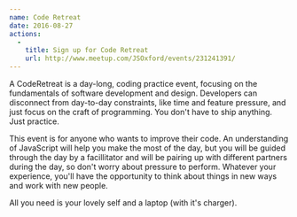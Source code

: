 ```yaml
---
name: Code Retreat
date: 2016-08-27
actions:
  -
    title: Sign up for Code Retreat
    url: http://www.meetup.com/JSOxford/events/231241391/
---
```


A CodeRetreat is a day-long, coding practice event, focusing on the fundamentals of software development and design. Developers can disconnect from day-to-day constraints, like time and feature pressure, and just focus on the craft of programming. You don't have to ship anything. Just practice.

This event is for anyone who wants to improve their code. An understanding of JavaScript will help you make the most of the day, but you will be guided through the day by a facillitator and will be pairing up with different partners during the day, so don't worry about pressure to perform. Whatever your experience, you'll have the opportunity to think about things in new ways and work with new people.

All you need is your lovely self and a laptop (with it's charger).
